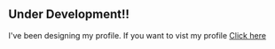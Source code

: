 ## Under Development!!
I've been designing my profile. If you want to vist my profile [Click here](https://maazk9119.github.io/profile/)
